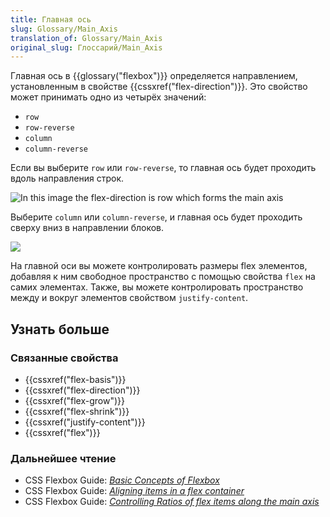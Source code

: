 ```yaml
---
title: Главная ось
slug: Glossary/Main_Axis
translation_of: Glossary/Main_Axis
original_slug: Глоссарий/Main_Axis
---
```

Главная ось в {{glossary("flexbox")}} определяется направлением, установленным в свойстве {{cssxref("flex-direction")}}. Это свойство может принимать одно из четырёх значений:

- `row`
- `row-reverse`
- `column`
- `column-reverse`

Если вы выберите `row` или `row-reverse`, то главная ось будет проходить вдоль направления строк.

![In this image the flex-direction is row which forms the main axis](basics1.png)

Выберите `column` или `column-reverse`, и главная ось будет проходить сверху вниз в направлении блоков.

![](basics2.png)

На главной оси вы можете контролировать размеры flex элементов, добавляя к ним свободное пространство с помощью свойства `flex` на самих элементах. Также, вы можете контролировать пространство между и вокруг элементов свойством `justify-content`.

## Узнать больше

### Связанные свойства

- {{cssxref("flex-basis")}}
- {{cssxref("flex-direction")}}
- {{cssxref("flex-grow")}}
- {{cssxref("flex-shrink")}}
- {{cssxref("justify-content")}}
- {{cssxref("flex")}}

### Дальнейшее чтение

- CSS Flexbox Guide: _[Basic Concepts of Flexbox](/ru/docs/Web/CSS/CSS_Flexible_Box_Layout/Basic_Concepts_of_Flexbox)_
- CSS Flexbox Guide: _[Aligning items in a flex container](/ru/docs/Web/CSS/CSS_Flexible_Box_Layout/Aligning_Items_in_a_Flex_Container)_
- CSS Flexbox Guide: _[Controlling Ratios of flex items along the main axis](/ru/docs/Web/CSS/CSS_Flexible_Box_Layout/Controlling_Ratios_of_Flex_Items_Along_the_Main_Ax)_
